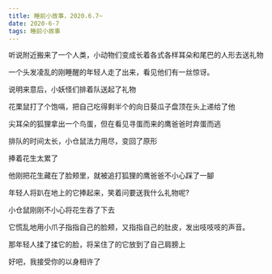 ```yaml
---
title: 睡前小故事，2020.6.7~
date: 2020-6-7
tags: 睡前小故事
---
```


听说附近搬来了一个人类，小动物们变成长着各式各样耳朵和尾巴的人形去送礼物

一个头发凌乱的刚睡醒的年轻人走了出来，看见他们有一丝惊讶。<!-- more -->

说明来意后，小妖怪们排着队送起了礼物

花栗鼠打了个饱嗝，把自己吃得剩半个的向日葵瓜子盘顶在头上递给了他


尖耳朵的狐狸拿出一个鸟蛋，但在看见寻蛋而来的鹰爸爸时弃蛋而逃

排队的时间太长，小仓鼠法力用尽，变回了原形

捧着花生太累了

他刚把花生藏在了脸颊里，就被追打狐狸的鹰爸爸不小心踩了一腳


年轻人将趴在地上的它捧起来，笑着问要送我什么礼物呢?

小仓鼠刚刚不小心将花生吞了下去

它慌乱地用小爪子指指自己的脸颊，又指指自己的肚皮，发出吱吱吱的声音。

那年轻人揉了揉它的脸，将呆住了的它放到了自己肩膀上

好吧，我接受你的以身相许了